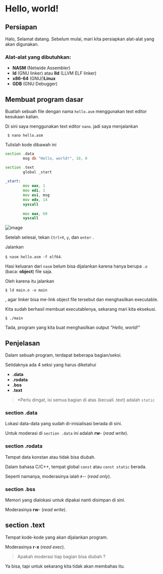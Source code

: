 # Hello, world!

## Persiapan
Halo, Selamat datang. Sebelum mulai, mari kita persiapkan alat-alat yang akan digunakan.

### Alat-alat yang dibutuhkan:
* **NASM** (Netwide Assembler)
* **ld** (GNU linker) atau **lld** (LLVM ELF linker)
* **x86-64** (GNU/)**Linux**
* **GDB** (GNU Debugger)

## Membuat program dasar
Buatlah sebuah file dengan nama `hello.asm` menggunakan text editor kesukaan kalian.

Di sini saya menggunakan text editor `nano`. jadi saya menjalankan 

` $ nano hello.asm`

Tulislah kode dibawah ini

```asm
section .data
        msg db "Hello, world!", 10, 0

section .text
        global _start
        
_start:
        mov eax, 1
        mov edi, 1
        mov esi, msg
        mov edx, 14
        syscall
        
        mov eax, 60
        syscall
```

![image](https://user-images.githubusercontent.com/86765295/167251386-b3f1748c-93d0-4fa5-8c89-3221b328f245.png)

Setelah selesai, tekan `Ctrl+X`, `y`, dan `enter` .

Jalankan 

`$ nasm hello.asm -f elf64`.

Hasi keluaran dari `nasm` belum bisa dijalankan karena hanya berupa `.o` (baca: **object**) file saja.

Oleh karena itu jalankan 

`$ ld main.o -o main`

, agar linker bisa me-link object file tersebut dan menghasilkan executable.

Kita sudah berhasil membuat executablenya, sekarang mari kita eksekusi.

`$ ./main`

Tada, program yang kita buat menghasilkan output _"Hello, world!"_

## Penjelasan

Dalam sebuah program, terdapat beberapa bagian/seksi.

Setidaknya ada 4 seksi yang harus diketahui

- **.data**
- **.rodata**
- **.bss**
- **.text**

> *Perlu dingat, isi semua bagian di atas (kecuali .text) adalah `static`

### section .data

Lokasi data-data yang sudah di-inisialisasi berada di sini. 

Untuk moderasi di `section .data` ini adalah **rw**- (*read write*).

### section .rodata

Tempat data konstan atau tidak bisa diubah.

Dalam bahasa C/C++, tempat global `const` atau `const static` berada.

Seperti namanya, moderasinya ialah **r**-- (*read only*).

### section .bss

Memori yang dialokasi untuk dipakai nanti disimpan di sini.

Moderasinya **rw**- (*read write*).

## section .text

Tempat kode-kode yang akan dijalankan program.

Moderasinya **r**-**x** (*read exec*).

> Apakah moderasi tiap bagian bisa diubah ?

Ya bisa, tapi untuk sekarang kita tidak akan membahas itu.
